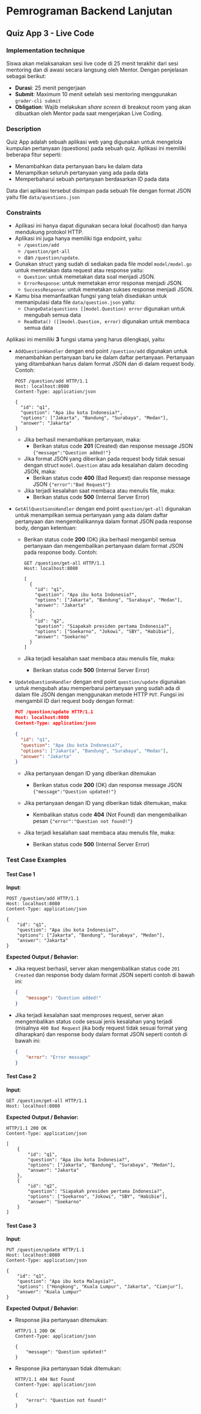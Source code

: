 # Pemrograman Backend Lanjutan

## Quiz App 3 - Live Code

### Implementation technique

Siswa akan melaksanakan sesi live code di 25 menit terakhir dari sesi mentoring dan di awasi secara langsung oleh Mentor. Dengan penjelasan sebagai berikut:

- **Durasi**: 25 menit pengerjaan
- **Submit**: Maximum 10 menit setelah sesi mentoring menggunakan `grader-cli submit`
- **Obligation**: Wajib melakukan _share screen_ di breakout room yang akan dibuatkan oleh Mentor pada saat mengerjakan Live Coding.

### Description

Quiz App adalah sebuah aplikasi web yang digunakan untuk mengelola kumpulan pertanyaan (questions) pada sebuah quiz. Aplikasi ini memiliki beberapa fitur seperti:

- Menambahkan data pertanyaan baru ke dalam data
- Menampilkan seluruh pertanyaan yang ada pada data
- Memperbaharui sebuah pertanyaan berdasarkan ID pada data

Data dari aplikasi tersebut disimpan pada sebuah file dengan format JSON yaitu file `data/questions.json`

### Constraints

- Aplikasi ini hanya dapat digunakan secara lokal (localhost) dan hanya mendukung protokol HTTP.
- Aplikasi ini juga hanya memiliki tiga endpoint, yaitu:
  - `/question/add`
  - `/question/get-all`
  - dan `/question/update`.
- Gunakan struct yang sudah di sediakan pada file model `model/model.go` untuk memetakan data request atau response yaitu:
  - `Question`: untuk memetakan data soal menjadi JSON.
  - `ErrorResponse`: untuk memetakan error response menjadi JSON.
  - `SuccessResponse`: untuk memetakan sukses response menjadi JSON.
- Kamu bisa memanfaatkan fungsi yang telah disediakan untuk memanipulasi data file `data/question.json` yaitu:
  - `ChangeData(questions []model.Question) error` digunakan untuk mengubah semua data
  - `ReadData() ([]model.Question, error)` digunakan untuk membaca semua data

Aplikasi ini memiliki **3** fungsi utama yang harus dilengkapi, yaitu:

- `AddQuestionHandler` dengan end point `/question/add` digunakan untuk menambahkan pertanyaan baru ke dalam daftar pertanyaan. Pertanyaan yang ditambahkan harus dalam format JSON dan di dalam request body. Contoh:

  ```http
  POST /question/add HTTP/1.1
  Host: localhost:8080
  Content-Type: application/json

  {
    "id": "q1",
    "question": "Apa ibu kota Indonesia?",
    "options": ["Jakarta", "Bandung", "Surabaya", "Medan"],
    "answer": "Jakarta"
  }
  ```
  
  - Jika berhasil menambahkan pertanyaan, maka:
    - Berikan status code **201** (Created) dan response message JSON `{"message":"Question added!"}`
  - Jika format JSON yang diberikan pada request body tidak sesuai dengan struct `model.Question` atau ada kesalahan dalam decoding JSON, maka:
    - Berikan status code  **400** (Bad Request) dan response message JSON `{"error":"Bad Request"}`
  - Jika terjadi kesalahan saat membaca atau menulis file, maka:
    - Berikan status code  **500** (Internal Server Error)
- `GetAllQuestionsHandler` dengan end point `question/get-all` digunakan untuk menampilkan semua pertanyaan yang ada dalam daftar pertanyaan dan mengembalikannya dalam format JSON pada response body, dengan ketentuan:
  - Berikan status code **200** (OK) jika berhasil mengambil semua pertanyaan dan mengembalikan pertanyaan dalam format JSON pada response body. Contoh:

    ```http
    GET /question/get-all HTTP/1.1
    Host: localhost:8080

    [
      {
        "id": "q1",
        "question": "Apa ibu kota Indonesia?",
        "options": ["Jakarta", "Bandung", "Surabaya", "Medan"],
        "answer": "Jakarta"
      },
      {
        "id": "q2",
        "question": "Siapakah presiden pertama Indonesia?",
        "options": ["Soekarno", "Jokowi", "SBY", "Habibie"],
        "answer": "Soekarno"
      }
    ]
    ```

  - Jika terjadi kesalahan saat membaca atau menulis file, maka:
    - Berikan status code  **500** (Internal Server Error)
- `UpdateQuestionHandler` dengan end point `question/update` digunakan untuk mengubah atau memperbarui pertanyaan yang sudah ada di dalam file JSON dengan menggunakan metode HTTP `PUT`. Fungsi ini mengambil ID dari request body dengan format:

  ```json
  PUT /question/update HTTP/1.1
  Host: localhost:8080
  Content-Type: application/json

  {
    "id": "q1",
    "question": "Apa ibu kota Indonesia?",
    "options": ["Jakarta", "Bandung", "Surabaya", "Medan"],
    "answer": "Jakarta"
  }
  ```

  - Jika pertanyaan dengan ID yang diberikan ditemukan
    - Berikan status code **200** (OK) dan response message JSON `{"message":"Question updated!"}`

  - Jika pertanyaan dengan ID yang diberikan tidak ditemukan, maka:
    - Kembalikan status code **404** (Not Found) dan mengembalikan pesan `{"error":"Question not found!"}`
  - Jika terjadi kesalahan saat membaca atau menulis file, maka:
    - Berikan status code  **500** (Internal Server Error)

### Test Case Examples

#### Test Case 1

**Input**:

```http
POST /question/add HTTP/1.1
Host: localhost:8080
Content-Type: application/json

{
    "id": "q1",
    "question": "Apa ibu kota Indonesia?",
    "options": ["Jakarta", "Bandung", "Surabaya", "Medan"],
    "answer": "Jakarta"
}
```

**Expected Output / Behavior:**

- Jika request berhasil, server akan mengembalikan status code `201 Created` dan response body dalam format JSON seperti contoh di bawah ini:

  ```json
  {
      "message": "Question added!"
  }
  ```

- Jika terjadi kesalahan saat memproses request, server akan mengembalikan status code sesuai jenis kesalahan yang terjadi (misalnya `400 Bad Request` jika body request tidak sesuai format yang diharapkan) dan response body dalam format JSON seperti contoh di bawah ini:

  ```json
  {
      "error": "Error message"
  }
  ```

#### Test Case 2

**Input**:

```http
GET /question/get-all HTTP/1.1
Host: localhost:8080
```

**Expected Output / Behavior:**

```http
HTTP/1.1 200 OK
Content-Type: application/json

[
    {
        "id": "q1",
        "question": "Apa ibu kota Indonesia?",
        "options": ["Jakarta", "Bandung", "Surabaya", "Medan"],
        "answer": "Jakarta"
    },
    {
        "id": "q2",
        "question": "Siapakah presiden pertama Indonesia?",
        "options": ["Soekarno", "Jokowi", "SBY", "Habibie"],
        "answer": "Soekarno"
    }
]
```

#### Test Case 3

**Input**:

```http
PUT /question/update HTTP/1.1
Host: localhost:8080
Content-Type: application/json

{
    "id": "q1",
    "question": "Apa ibu kota Malaysia?",
    "options": ["Hongkong", "Kuala Lumpur", "Jakarta", "Cianjur"],
    "answer": "Kuala Lumpur"
}
```

**Expected Output / Behavior:**

- Response jika pertanyaan ditemukan:

  ```http
  HTTP/1.1 200 OK
  Content-Type: application/json

  {
      "message": "Question updated!"
  }
  ```

- Response jika pertanyaan tidak ditemukan:

  ```http
  HTTP/1.1 404 Not Found
  Content-Type: application/json

  {
      "error": "Question not found!"
  }
  ```
